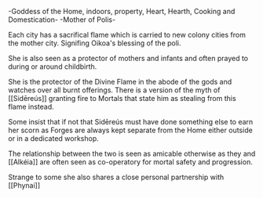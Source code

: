 -Goddess of the Home, indoors, property, Heart, Hearth, Cooking and Domestication-
-Mother of Polis-

Each city has a sacrifical flame which is carried to new colony cities from the mother city. Signifing Oikoa's blessing of the poli.

She is also seen as a protector of mothers and infants and often prayed to during or around childbirth.

She is the protector of the Divine Flame in the abode of the gods and watches over all burnt offerings. There is a version of the myth of [[Sidēreús]] granting fire to Mortals that state him as stealing from this flame instead.

Some insist that if not that Sidēreús must have done something else to earn her scorn as Forges are always kept separate from the Home either outside or in a dedicated workshop.

The relationship between the two is seen as amicable otherwise as they and [[Alkéia]] are often seen as co-operatory for mortal safety and progression.

Strange to some she also shares a close personal partnership with [[Phynai]]



